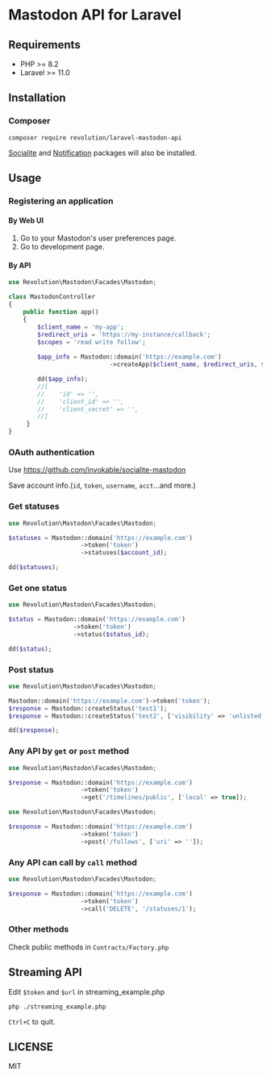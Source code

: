 # Mastodon API for Laravel

## Requirements
- PHP >= 8.2
- Laravel >= 11.0

## Installation

### Composer
```
composer require revolution/laravel-mastodon-api
```

[Socialite](https://github.com/invokable/socialite-mastodon) and [Notification](https://github.com/invokable/laravel-notification-mastodon) packages will also be installed.

## Usage

### Registering an application

#### By Web UI
1. Go to your Mastodon's user preferences page.
2. Go to development page.

#### By API
```php
use Revolution\Mastodon\Facades\Mastodon;

class MastodonController
{
    public function app()
    {
        $client_name = 'my-app';
        $redirect_uris = 'https://my-instance/callback';
        $scopes = 'read write follow';
        
        $app_info = Mastodon::domain('https://example.com')
                            ->createApp($client_name, $redirect_uris, $scopes);

        dd($app_info);
        //[
        //    'id' => '',
        //    'client_id' => '',
        //    'client_secret' => '',
        //]
     }
}
```

### OAuth authentication
Use https://github.com/invokable/socialite-mastodon

Save account info.(`id`, `token`, `username`, `acct`...and more.)

### Get statuses
```php
use Revolution\Mastodon\Facades\Mastodon;

$statuses = Mastodon::domain('https://example.com')
                    ->token('token')
                    ->statuses($account_id);

dd($statuses);
```

### Get one status
```php
use Revolution\Mastodon\Facades\Mastodon;

$status = Mastodon::domain('https://example.com')
                  ->token('token')
                  ->status($status_id);

dd($status);
```

### Post status
```php
use Revolution\Mastodon\Facades\Mastodon;

Mastodon::domain('https://example.com')->token('token');
$response = Mastodon::createStatus('test1');
$response = Mastodon::createStatus('test2', ['visibility' => 'unlisted']);

dd($response);
```

### Any API by `get` or `post` method
```php
use Revolution\Mastodon\Facades\Mastodon;

$response = Mastodon::domain('https://example.com')
                    ->token('token')
                    ->get('/timelines/public', ['local' => true]);
```

```php
use Revolution\Mastodon\Facades\Mastodon;

$response = Mastodon::domain('https://example.com')
                    ->token('token')
                    ->post('/follows', ['uri' => '']);
```

### Any API can call by `call` method
```php
use Revolution\Mastodon\Facades\Mastodon;

$response = Mastodon::domain('https://example.com')
                    ->token('token')
                    ->call('DELETE', '/statuses/1');
```

### Other methods
Check public methods in `Contracts/Factory.php`

## Streaming API
Edit `$token` and `$url` in streaming_example.php

```
php ./streaming_example.php
```

`Ctrl+C` to quit.

## LICENSE
MIT  
